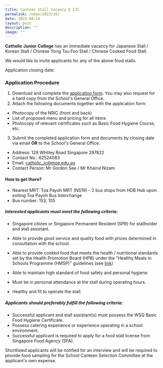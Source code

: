 ```yaml
---
title: Canteen Stall Vacancy @ CJC
permalink: /news/2023/16/
date: 2023-08-14
layout: post
description: ""
image: ""
---
```

**Catholic Junior College** has an immediate vacancy for Japanese Stall / Korean Stall / Chinese Yong Tau Foo Stall / Chinese Cooked Food Stall.

We would like to invite applicants for any of the above food stalls.

Application closing date: 

### **Application Procedure**

1.  Download and complete the [application form](/files/General%20Office/application%20form%20for%20canteen%20stall.pdf). You may also request for a hard copy from the School's General Office.
2.  Attach the following documents together with the application form:
*   Photocopy of the NRIC (front and back)
*   List of proposed menu and pricing for all items
*   Photocopy of relevant certificates such as Basic Food Hygiene Course, etc.
3.  Submit the completed application form and documents by closing date via email **OR** to the School's General Office.

* Address: 129 Whitley Road Singapore 297822
* Contact No.: 62524083
* Email: [catholic\_jc@moe.edu.sg](mailto:catholic_jc@moe.edu.sg)
* Contact Person: Mr Gordon See / Mr Khairul Nizam

#### **How to get there?**

*   Nearest MRT: Toa Payoh MRT (NS19) – 2 bus stops from HDB Hub upon exiting Toa Payoh Bus Interchange 
*   Bus number: 153, 105

##### Interested applicants must meet the following criteria:

* Singapore citizen or Singapore Permanent Resident (SPR) for stallholder and stall assistant.

* Able to provide good service and quality food with prices determined in consultation with the school.
* Able to provide cooked food that meets the health / nutritional standards set by the Health Promotion Board (HPB) under the "Healthy Meals in Schools Programme (HMSP)" guidelines (see [link](https://www.hpb.gov.sg/schools/school-programmes/healthy-meals-in-schools-programme))
* Able to maintain high standard of food safety and personal hygiene.
* Must be in personal attendance at the stall during operating hours.
* Healthy and fit to operate the stall.

##### Applicants should preferably fulfill the following criteria:

* Successful applicant and stall assistant(s) must possess the WSQ Basic Food Hygiene Certificate.
* Possess catering experience or experience operating in a school environment.
* Successful applicant is required to apply for a food stall license from Singapore Food Agency (SFA).

Shortlisted applicants will be notified for an interview and will be required to provide food sampling for the School Canteen Selection Committee at the applicant's own expense.